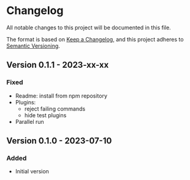 # Changelog

All notable changes to this project will be documented in this file.

The format is based on [Keep a Changelog](https://keepachangelog.com/en/1.0.0/),
and this project adheres to [Semantic Versioning](https://semver.org/spec/v2.0.0.html).

## Version 0.1.1 - 2023-xx-xx

### Fixed

* Readme: install from npm repository
* Plugins:
  - reject failing commands
  - hide test plugins
* Parallel run

## Version 0.1.0 - 2023-07-10

### Added

- Initial version
